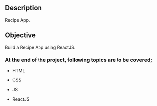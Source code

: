 

## Description

Recipe App.

## Objective

Build a Recipe App using ReactJS.

### At the end of the project, following topics are to be covered;

- HTML

- CSS

- JS

- ReactJS




